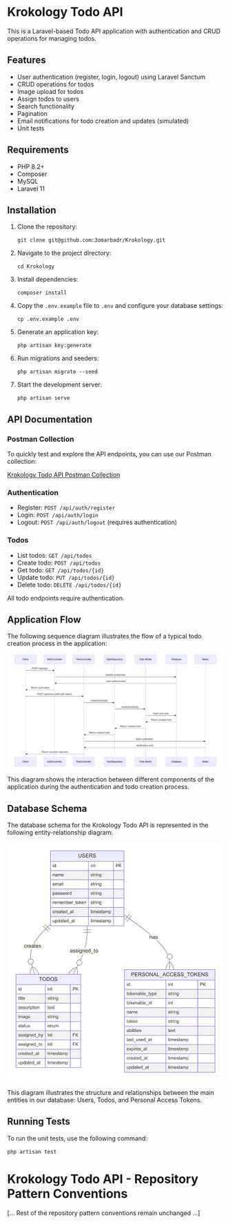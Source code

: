# Krokology Todo API

This is a Laravel-based Todo API application with authentication and CRUD operations for managing todos.

## Features

- User authentication (register, login, logout) using Laravel Sanctum
- CRUD operations for todos
- Image upload for todos
- Assign todos to users
- Search functionality
- Pagination
- Email notifications for todo creation and updates (simulated)
- Unit tests

## Requirements

- PHP 8.2+
- Composer
- MySQL
- Laravel 11

## Installation

1. Clone the repository:
   ```
   git clone git@github.com:3omarbadr/Krokology.git
   ```
2. Navigate to the project directory:
   ```
   cd Krokology
   ```
3. Install dependencies:
   ```
   composer install
   ```
4. Copy the `.env.example` file to `.env` and configure your database settings:
   ```
   cp .env.example .env
   ```
5. Generate an application key:
   ```
   php artisan key:generate
   ```
6. Run migrations and seeders:
   ```
   php artisan migrate --seed
   ```
7. Start the development server:
   ```
   php artisan serve
   ```

## API Documentation

### Postman Collection

To quickly test and explore the API endpoints, you can use our Postman collection:

[Krokology Todo API Postman Collection](https://www.postman.com/krokology/workspace/krokology-todo-api)

### Authentication

- Register: `POST /api/auth/register`
- Login: `POST /api/auth/login`
- Logout: `POST /api/auth/logout` (requires authentication)

### Todos

- List todos: `GET /api/todos`
- Create todo: `POST /api/todos`
- Get todo: `GET /api/todos/{id}`
- Update todo: `PUT /api/todos/{id}`
- Delete todo: `DELETE /api/todos/{id}`

All todo endpoints require authentication.

## Application Flow

The following sequence diagram illustrates the flow of a typical todo creation process in the application:

![Sequence Diagram](https://github.com/3omarbadr/Krokology/blob/main/public/images/todo-sequence-diagram.png?raw=true)

This diagram shows the interaction between different components of the application during the authentication and todo creation process.

## Database Schema

The database schema for the Krokology Todo API is represented in the following entity-relationship diagram:

![Entity-Relationship Diagram](https://github.com/3omarbadr/Krokology/blob/main/public/images/todo-ERD.png?raw=true)

This diagram illustrates the structure and relationships between the main entities in our database: Users, Todos, and Personal Access Tokens.

## Running Tests

To run the unit tests, use the following command:
```
php artisan test
```

# Krokology Todo API - Repository Pattern Conventions

[... Rest of the repository pattern conventions remain unchanged ...]
